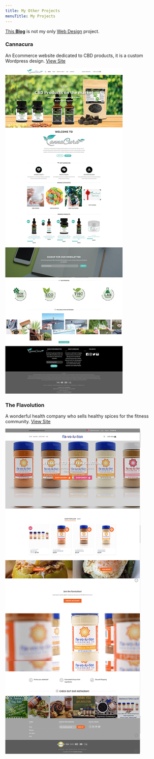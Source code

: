 ```yaml
---
title: My Other Projects
menuTitle: My Projects
---
```


[This **Blog**](https://github.com/aaroncuddeback) is not my only [Web Design](https://www.gatsbyjs.org/) project.

### Cannacura

An Ecommerce website dedicated to CBD products, it is a custom Wordpress design.
[View Site](https://cannacura.net/)

![Cannacura](./cannacura.net.gif)

### The Flavolution

A wonderful health company who sells healthy spices for the fitness community.
[View Site](https://theflavolution.com)

![The Flavolution](./flavolution.gif)
